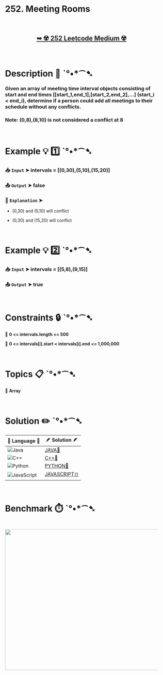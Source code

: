 # 252. Meeting Rooms

</br>

<h2 align="center"> 

<a href="https://leetcode.com/problems/meeting-rooms/"><strong>➥ ☢️ 252 Leetcode Medium ☢️ </strong></a>
</h2>

</br>

# Description 📜 ˋ°•*⁀➷

### Given an array of meeting time interval objects consisting of start and end times [[start_1,end_1],[start_2,end_2],...] (start_i < end_i), determine if a person could add all meetings to their schedule without any conflicts.

### Note: (0,8),(8,10) is not considered a conflict at 8

</br>

# Example 💡 1️⃣ ˋ°•*⁀➷

  ### 📥 `Input`  ➤ intervals = [(0,30),(5,10),(15,20)]

  ### 📤 `Output`  ➤ false

  ### 🔦 `Explanation`  ➤ 

  - (0,30) and (5,10) will conflict
  
  - (0,30) and (15,20) will conflict

</br>

# Example 💡 2️⃣ ˋ°•*⁀➷

  ### 📥 `Input` ➤ intervals = [(5,8),(9,15)]

  ### 📤 `Output`  ➤ true

</br>

# Constraints 🔒 ˋ°•*⁀➷

🔹 **0 <= intervals.length <= 500** </br>

🔹 **0 <= intervals[i].start < intervals[i].end <= 1,000,000** </br>

</br>

# Topics 📋 ˋ°•*⁀➷

🔸 **Array**  </br>

</br>

# Solution ✏️ ˋ°•*⁀➷

| 📒 Language 📒  | 🪶 Solution 🪶 |
| ------------- | ------------- |
|  ![Java](https://img.shields.io/badge/java-%23ED8B00.svg?style=for-the-badge&logo=openjdk&logoColor=white)  | [JAVA🍁]() |
|  ![C++](https://img.shields.io/badge/c++-%2300599C.svg?style=for-the-badge&logo=c%2B%2B&logoColor=white)  | [C++🎲]()  |
|  ![Python](https://img.shields.io/badge/python-3670A0?style=for-the-badge&logo=python&logoColor=ffdd54)    | [PYTHON🍰]() |
| ![JavaScript](https://img.shields.io/badge/javascript-%23323330.svg?style=for-the-badge&logo=javascript&logoColor=%23F7DF1E)   | [JAVASCRIPT☃️]() |

</br>

# Benchmark ⏱️ ˋ°•*⁀➷

<h1  align="center" >

<img src ="https://github.com/user-attachments/assets/" width = "700px" height="462px" />

</h1>
